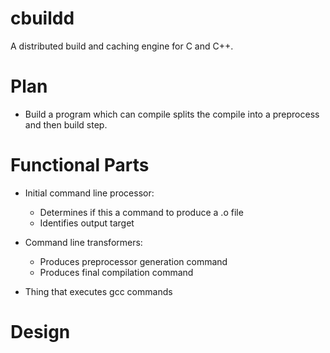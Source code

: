 cbuildd
=======

A distributed build and caching engine for C and C++.

Plan
=====

 - Build a program which can compile splits the compile into a preprocess and
   then build step.

Functional Parts
=================

 - Initial command line processor:
   - Determines if this a command to produce a .o file
   - Identifies output target

 - Command line transformers:
   - Produces preprocessor generation command
   - Produces final compilation command

 - Thing that executes gcc commands

Design
=======